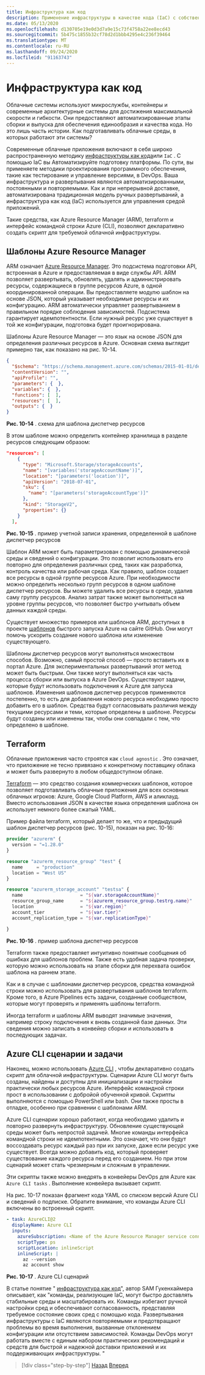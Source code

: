 ```yaml
---
title: Инфраструктура как код
description: Применение инфраструктуры в качестве кода (IaC) с собственными приложениями в облаке
ms.date: 05/13/2020
ms.openlocfilehash: d130705e19e0d3d7a9e15c73f4758a22ee8ecd43
ms.sourcegitcommit: 5b475c1855b32cf78d2d1bbb4295e4c236f39464
ms.translationtype: MT
ms.contentlocale: ru-RU
ms.lasthandoff: 09/24/2020
ms.locfileid: "91163743"
---
```

# <a name="infrastructure-as-code"></a>Инфраструктура как код

Облачные системы используют микрослужбы, контейнеры и современные архитектурные системы для достижения максимальной скорости и гибкости. Они предоставляют автоматизированные этапы сборки и выпуска для обеспечения единообразия и качества кода. Но это лишь часть истории. Как подготавливать облачные среды, в которых работают эти системы?

Современные облачные приложения включают в себя широко распространенную методику [инфраструктуры как кода](/azure/devops/learn/what-is-infrastructure-as-code)или `IaC` .  С помощью IaC вы Автоматизируйте подготовку платформы. По сути, вы применяете методики проектирования программного обеспечения, такие как тестирование и управление версиями, в DevOps. Ваша инфраструктура и развертывания являются автоматизированными, постоянными и повторяемыми. Как и при непрерывной доставке, автоматизирована традиционная модель ручных развертываний, а инфраструктура как код (IaC) используется для управления средой приложений.

Такие средства, как Azure Resource Manager (ARM), terraform и интерфейс командной строки Azure (CLI), позволяют декларативно создать скрипт для требуемой облачной инфраструктуры.

## <a name="azure-resource-manager-templates"></a>Шаблоны Azure Resource Manager

ARM означает [Azure Resource Manager](/azure/azure-resource-manager/management/overview). Это подсистема подготовки API, встроенная в Azure и предоставляемая в виде службы API. ARM позволяет развертывать, обновлять, удалять и администрировать ресурсы, содержащиеся в группе ресурсов Azure, в одной координированной операции. Вы предоставляете модулю шаблон на основе JSON, который указывает необходимые ресурсы и их конфигурацию. ARM автоматически управляет развертыванием в правильном порядке соблюдения зависимостей. Подсистема гарантирует идемпотентности. Если нужный ресурс уже существует в той же конфигурации, подготовка будет проигнорирована.

Шаблоны Azure Resource Manager — это язык на основе JSON для определения различных ресурсов в Azure. Основная схема выглядит примерно так, как показано на рис. 10-14.

```json
{
  "$schema": "https://schema.management.azure.com/schemas/2015-01-01/deploymentTemplate.json#",
  "contentVersion": "",
  "apiProfile": "",
  "parameters": {  },
  "variables": {  },
  "functions": [  ],
  "resources": [  ],
  "outputs": {  }
}
```

**Рис. 10-14** . схема для шаблона диспетчер ресурсов

В этом шаблоне можно определить контейнер хранилища в разделе ресурсов следующим образом:

```json
"resources": [
    {
      "type": "Microsoft.Storage/storageAccounts",
      "name": "[variables('storageAccountName')]",
      "location": "[parameters('location')]",
      "apiVersion": "2018-07-01",
      "sku": {
        "name": "[parameters('storageAccountType')]"
      },
      "kind": "StorageV2",
      "properties": {}
    }
  ],
```

**Рис. 10-15** . пример учетной записи хранения, определенной в шаблоне диспетчер ресурсов

Шаблон ARM может быть параметризован с помощью динамической среды и сведений о конфигурации. Это позволит использовать его повторно для определения различных сред, таких как разработка, контроль качества или рабочая среда. Как правило, шаблон создает все ресурсы в одной группе ресурсов Azure. При необходимости можно определить несколько групп ресурсов в одном шаблоне диспетчер ресурсов. Вы можете удалить все ресурсы в среде, удалив саму группу ресурсов. Анализ затрат также может выполняться на уровне группы ресурсов, что позволяет быстро учитывать объем данных каждой среды.

Существует множество примеров или шаблонов ARM, доступных в проекте [шаблонов](https://github.com/Azure/azure-quickstart-templates) быстрого запуска Azure на сайте GitHub. Они могут помочь ускорить создание нового шаблона или изменение существующего.

Шаблоны диспетчер ресурсов могут выполняться множеством способов. Возможно, самый простой способ — просто вставить их в портал Azure. Для экспериментальных развертываний этот метод может быть быстрым. Они также могут выполняться как часть процесса сборки или выпуска в Azure DevOps. Существуют задачи, которые будут использовать подключения к Azure для запуска шаблонов. Изменения шаблонов диспетчер ресурсов применяются постепенно, то есть для добавления нового ресурса необходимо просто добавить его в шаблон. Средства будут согласовывать различия между текущими ресурсами и теми, которые определены в шаблоне. Ресурсы будут созданы или изменены так, чтобы они совпадали с тем, что определено в шаблоне.  

## <a name="terraform"></a>Terraform

Облачные приложения часто строятся как `cloud agnostic` . Это означает, что приложение не тесно привязано к конкретному поставщику облака и может быть развернуто в любом общедоступном облаке.

[Terraform](https://www.terraform.io/) — это средство создания коммерческих шаблонов, которое позволяет подготавливать облачные приложения для всех основных облачных игроков: Azure, Google Cloud Platform, AWS и аликлауд. Вместо использования JSON в качестве языка определения шаблона он использует немного более сжатый YAML.

Пример файла terraform, который делает то же, что и предыдущий шаблон диспетчер ресурсов (рис. 10-15), показан на рис. 10-16:

```terraform
provider "azurerm" {
  version = "=1.28.0"
}

resource "azurerm_resource_group" "test" {
  name     = "production"
  location = "West US"
}

resource "azurerm_storage_account" "testsa" {
  name                     = "${var.storageAccountName}"
  resource_group_name      = "${azurerm_resource_group.testrg.name}"
  location                 = "${var.region}"
  account_tier             = "${var.tier}"
  account_replication_type = "${var.replicationType}"

}
```

**Рис. 10-16** . пример шаблона диспетчер ресурсов

Terraform также предоставляет интуитивно понятные сообщения об ошибках для шаблонов проблем. Также есть удобная задача проверки, которую можно использовать на этапе сборки для перехвата ошибок шаблона на раннем этапе.

Как и в случае с шаблонами диспетчер ресурсов, средства командной строки можно использовать для развертывания шаблонов terraform. Кроме того, в Azure Pipelines есть задачи, созданные сообществом, которые могут проверять и применять шаблоны terraform.

Иногда terraform и шаблоны ARM выводят значимые значения, например строку подключения к вновь созданной базе данных. Эти сведения можно записать в конвейер сборки и использовать в последующих задачах.

## <a name="azure-cli-scripts-and-tasks"></a>Azure CLI сценарии и задачи

Наконец, можно использовать [Azure CLI](/cli/azure/) , чтобы декларативно создать скрипт для облачной инфраструктуры. Сценарии Azure CLI могут быть созданы, найдены и доступны для инициализации и настройки практически любых ресурсов Azure. Интерфейс командной строки прост в использовании с добройой обученной кривой. Скрипты выполняются с помощью PowerShell или bash. Они также просты в отладке, особенно при сравнении с шаблонами ARM.

Azure CLI сценарии хорошо работают, когда необходимо удалить и повторно развернуть инфраструктуру. Обновление существующей среды может быть непростой задачей. Многие команды интерфейса командной строки не идемпотентными. Это означает, что они будут воссоздавать ресурс каждый раз при их запуске, даже если ресурс уже существует. Всегда можно добавить код, который проверяет существование каждого ресурса перед его созданием. Но при этом сценарий может стать чрезмерным и сложным в управлении.

Эти скрипты также можно внедрять в конвейеры DevOps для Azure как `Azure CLI tasks` . Выполнение конвейера вызывает скрипт.

На рис. 10-17 показан фрагмент кода YAML со списком версий Azure CLI и сведений о подписке. Обратите внимание, что команды Azure CLI включены во встроенный скрипт.

```yaml
- task: AzureCLI@2
  displayName: Azure CLI
  inputs:
    azureSubscription: <Name of the Azure Resource Manager service connection>
    scriptType: ps
    scriptLocation: inlineScript
    inlineScript: |
      az --version
      az account show
```

**Рис. 10-17** . Azure CLI сценарий

В статье понятие " [инфраструктура как код](/azure/devops/learn/what-is-infrastructure-as-code)", автор SAM Гукенхаймера описывает, как "команды, реализующие IaC, могут быстро доставлять стабильные среды и масштабировать их. Команды избегают ручной настройки сред и обеспечивают согласованность, представляя требуемое состояние своих сред с помощью кода. Развертывания инфраструктуры с IaC являются повторяемыми и предотвращают проблемы во время выполнения, вызванные отклонением конфигурации или отсутствием зависимостей. Команды DevOps могут работать вместе с единым набором практических рекомендаций и средств для быстрой и надежной доставки приложений и их поддерживающих инфраструктуры. "

>[!div class="step-by-step"]
>[Назад](feature-flags.md)
>[Вперед](application-bundles.md)
